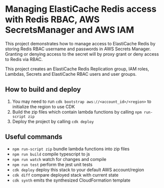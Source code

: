 # Managing ElastiCache Redis access with Redis RBAC, AWS SecretsManager and AWS IAM

This project demonstrates how to manage access to ElastiCache Redis by storing Redis RBAC username and passwords in AWS Secrets Manager.  Granting or denying access to the secret will by proxy grant or deny access to Redis via RBAC.

This project creates an ElastiCache Redis Replication group, IAM roles, Lambdas, Secrets and ElastiCache RBAC users and user groups.

## How to build and deploy

1. You may need to run `cdk bootstrap aws://<account_id>/<region>` to initialize the region to use CDK
1. Build the zip files which contain lambda functions by calling `npm run-script zip`
1. Deploy the project by calling `cdk deploy`

## Useful commands

 * `npm run-script zip`   bundle lambda functions into zip files
 * `npm run build`   compile typescript to js
 * `npm run watch`   watch for changes and compile
 * `npm run test`    perform the jest unit tests
 * `cdk deploy`      deploy this stack to your default AWS account/region
 * `cdk diff`        compare deployed stack with current state
 * `cdk synth`       emits the synthesized CloudFormation template
